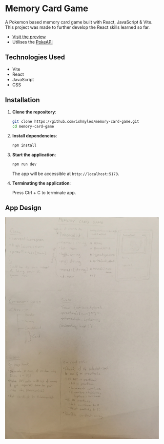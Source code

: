 # Memory Card Game

A Pokemon based memory card game built with React, JavaScript & Vite. This project was made to further develop the React skills learned so far.

- [Visit the preview](https://ish-memory-game.netlify.app/)
- Utilises the [PokeAPI](https://pokeapi.co/)

## Technologies Used

- Vite
- React
- JavaScript
- CSS

## Installation

1. **Clone the repository**:

   ```bash
   git clone https://github.com/ishmyles/memory-card-game.git
   cd memory-card-game
   ```

2. **Install dependencies**:

   ```bash
   npm install
   ```

3. **Start the application**:

   ```bash
   npm run dev
   ```

   The app will be accessible at `http://localhost:5173`.

4. **Terminating the application**:

   Press Ctrl + C to terminate app.

## App Design

![](./DESIGN_FILES/MemoryCardGameDesign.jpg)
